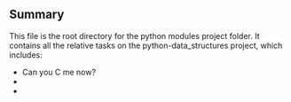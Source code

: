 ## Summary

This file is the root directory for the python modules project folder. It contains all the relative tasks on the python-data_structures project, which includes:

* Can you C me now?
* 
* 